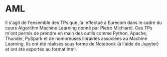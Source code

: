 # AML
Il s'agit de l'ensemble des TPs que j'ai effectué à Eurecom dans le cadre du cours Algorithm Machine Learning donné par Pietro Michiardi.
Ces TPs m'ont permis de prendre en main des outils comme Python, Apache, Thunder, PySpark et de nombreuses librairies associées au Machine Learning.
Ils ont été réalisés sous forme de Notebook (à l'aide de Jupyter) et ont été exportés au format html.
